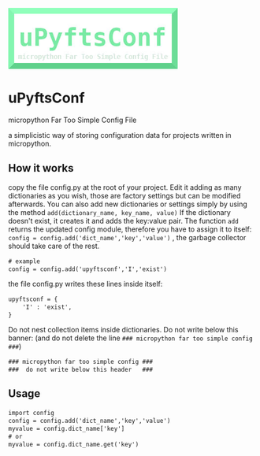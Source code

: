 ![micropython Far Too Simple Config File!](/upyftsconf.jpg "uPyftsConf")

# uPyftsConf
micropython Far Too Simple Config File

a simplicistic way of storing configuration data for projects written in micropython.

## How it works
copy the file config.py at the root of your project.
Edit it adding as many dictionaries as you wish, those are factory settings but can be modified afterwards.
You can also add new dictionaries or settings simply by using the method `add(dictionary_name, key_name, value)`
If the dictionary doesn't exist, it creates it and adds the key:value pair.
The function `add` returns the updated config module, therefore you have to assign it to itself: `config = config.add('dict_name','key','value')` , the garbage collector should take care of the rest.

```micropython
# example
config = config.add('upyftsconf','I','exist')
```
the file config.py writes these lines inside itself:

```micropython
upyftsconf = {
    'I' : 'exist',
}
```

Do not nest collection items inside dictionaries.
Do not write below this banner:
(and do not delete the line `### micropython far too simple config ###`)

```micropython
### micropython far too simple config ###
###  do not write below this header   ###
```

## Usage

```micropython
import config
config = config.add('dict_name','key','value')
myvalue = config.dict_name['key']
# or
myvalue = config.dict_name.get('key')
```
